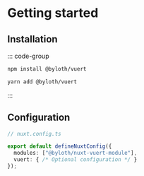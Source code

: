# Getting started

## Installation

::: code-group

```bash [NPM]
npm install @byloth/vuert
```

```bash [Yarn]
yarn add @byloth/vuert
```

:::

## Configuration

```ts
// nuxt.config.ts

export default defineNuxtConfig({
  modules: ["@byloth/nuxt-vuert-module"],
  vuert: { /* Optional configuration */ }
});
```
